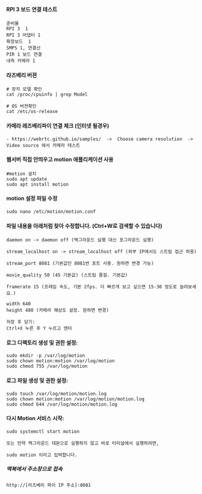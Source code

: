 #### RPI 3 보드 연결 테스트
```less
준비물
RPI 3  1
RPI 3 어댑터 1
확장보드  1
SMPS 1, 연결선
PIR 1 보드 연결
내측 카메라 1
```

#### 라즈베리 버젼
```less
# 장치 모델 확인
cat /proc/cpuinfo | grep Model

# OS 버젼확인
cat /etc/os-release
```

#### 카메라 레즈베리파이 연결 체크 (인터넷 될경우)
```less
- https://webrtc.github.io/samples/  ->  Choose camera resolution  ->  Video source 에서 카메라 테스트
```

#### 웹서버 직접 안띄우고 motion 애플리케이션 사용
```less
#motion 설치
sudo apt update
sudo apt install motion
```

#### motion 설정 파일 수정
```less
sudo nano /etc/motion/motion.conf
```

#### 파일 내용을 아래처럼 찾아 수정합니다. (Ctrl+W로 검색할 수 있습니다)
```less
daemon on -> daemon off (백그라운드 실행 대신 포그라운드 실행)

stream_localhost on -> stream_localhost off (외부 IP에서도 스트림 접근 허용)

stream_port 8081 (기본값인 8081번 포트 사용. 원하면 변경 가능)

movie_quality 50 (45 기본값) (스트림 품질. 기본값)

framerate 15 (프레임 속도, 기본 2fps. 더 빠르게 보고 싶으면 15-30 정도로 늘려보세요.)

width 640
height 480 (카메라 해상도 설정. 원하면 변경)

저장 후 닫기:
Ctrl+X 누른 후 Y 누르고 엔터
```

#### 로그 디렉토리 생성 및 권한 설정:
```less
sudo mkdir -p /var/log/motion
sudo chown motion:motion /var/log/motion
sudo chmod 755 /var/log/motion
```

#### 로그 파일 생성 및 권한 설정:
```less
sudo touch /var/log/motion/motion.log
sudo chown motion:motion /var/log/motion/motion.log
sudo chmod 644 /var/log/motion/motion.log
```

#### 다시 Motion 서비스 시작:
```less
sudo systemctl start motion

또는 만약 백그라운드 데몬으로 실행하지 않고 바로 터미널에서 실행하려면,

sudo motion 이라고 입력합니다.
```

##### 맥북에서 주소창으로 접속
```less
http://[라즈베리 파이 IP 주소]:8081
```
















